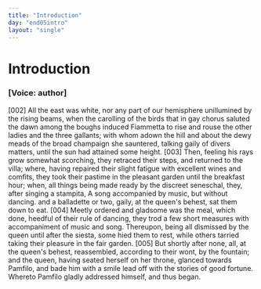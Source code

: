 ```yaml
---
title: "Introduction"
day: "end05intro"
layout: "single"
---
```

<div id="d05intro" type="introduction" who="author">
 <h1>
  Introduction
 </h1>
 <p>
  <h3>
   [Voice: author]
  </h3>
 </p>
 <p>
  <a name="p05980002">
   [002]
  </a>
  All
  the east was white, nor any part of our hemisphere
 unillumined
 by the rising beams, when the carolling of the birds that in
 gay chorus saluted the dawn among the boughs induced Fiammetta
 to rise and rouse the other ladies and the three gallants; with whom
 adown the hill and about the dewy meads of the broad champaign
 she sauntered, talking gaily of divers matters, until the sun had
      attained some height.
  <a name="p05980003">
   [003]
  </a>
  Then, feeling his rays grow somewhat
 scorching, they retraced their steps, and returned to the villa; where,
 having repaired their slight fatigue with excellent wines and comfits,
 they took their pastime in the pleasant garden until the breakfast
 hour; when, all things being made ready by the discreet seneschal,
 they, after singing a stampita,
  <note>
   A song accompanied by music, but
 without dancing.
  </note>
  and a balladette or two, gaily, at the
 queen's behest, sat them down to eat.
  <a name="p05980004">
   [004]
  </a>
  Meetly ordered and gladsome
 was the meal, which done, heedful of their rule of dancing, they
 trod a few short measures with accompaniment of music and song.
 Thereupon, being all dismissed by the queen until after the siesta,
 some hied them to rest, while others tarried taking their pleasure in
 the fair garden.
  <a name="p05980005">
   [005]
  </a>
  But shortly after none, all, at the queen's behest,
 reassembled, according to their wont, by the fountain; and the
 queen, having seated herself on her throne, glanced towards Pamfilo,
 and bade him with a smile lead off with the stories of good fortune.
 Whereto Pamfilo gladly addressed himself, and thus began.
 </p>
</div>